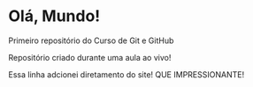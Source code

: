 # Olá, Mundo!
 Primeiro repositório do Curso de Git e GitHub

Repositório criado durante uma aula ao vivo! 

Essa linha adcionei diretamento do site! QUE IMPRESSIONANTE!
